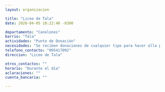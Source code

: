 ```yaml
---
layout: organizacion

title: "Liceo de Tala"
date: 2020-04-05 18:22:40 -0300

departamento: "Canelones"
barrio: "Tala"
actividades: "Punto de Donación"
necesidades: "Se reciben donaciones de cualquier tipo para hacer olla popular"
telefono_contacto: "095417092"
direccion: "Liceo de Tala"

otros_contactos: ""
horario: "Durante el día"
aclaraciones: ""
cuenta_bancaria: ""

---
```

